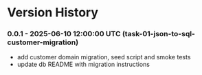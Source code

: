 # Version History

### 0.0.1 - 2025-06-10 12:00:00 UTC (task-01-json-to-sql-customer-migration)
- add customer domain migration, seed script and smoke tests
- update db README with migration instructions
